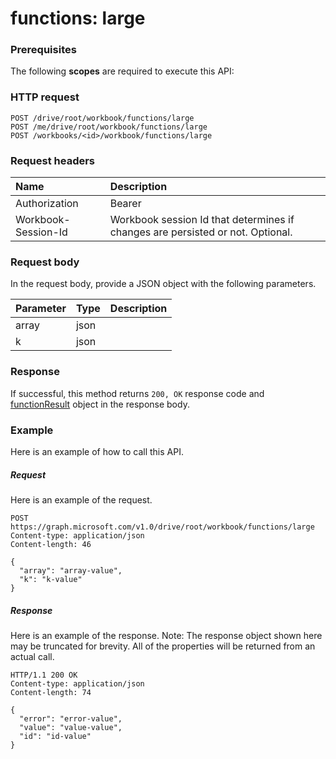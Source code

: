 # functions: large


### Prerequisites
The following **scopes** are required to execute this API: 
### HTTP request
<!-- { "blockType": "ignored" } -->
```http
POST /drive/root/workbook/functions/large
POST /me/drive/root/workbook/functions/large
POST /workbooks/<id>/workbook/functions/large

```
### Request headers
| Name       | Description|
|:---------------|:----------|
| Authorization  | Bearer <code>|
| Workbook-Session-Id  | Workbook session Id that determines if changes are persisted or not. Optional.|

### Request body
In the request body, provide a JSON object with the following parameters.

| Parameter	   | Type	|Description|
|:---------------|:--------|:----------|
|array|json||
|k|json||

### Response
If successful, this method returns `200, OK` response code and [functionResult](../resources/functionresult.md) object in the response body.

### Example
Here is an example of how to call this API.
##### Request
Here is an example of the request.
<!-- {
  "blockType": "request",
  "name": "functions_large"
}-->
```http
POST https://graph.microsoft.com/v1.0/drive/root/workbook/functions/large
Content-type: application/json
Content-length: 46

{
  "array": "array-value",
  "k": "k-value"
}
```

##### Response
Here is an example of the response. Note: The response object shown here may be truncated for brevity. All of the properties will be returned from an actual call.
<!-- {
  "blockType": "response",
  "truncated": true,
  "@odata.type": "microsoft.graph.functionResult"
} -->
```http
HTTP/1.1 200 OK
Content-type: application/json
Content-length: 74

{
  "error": "error-value",
  "value": "value-value",
  "id": "id-value"
}
```

<!-- uuid: 8fcb5dbc-d5aa-4681-8e31-b001d5168d79
2015-10-25 14:57:30 UTC -->
<!-- {
  "type": "#page.annotation",
  "description": "functions: large",
  "keywords": "",
  "section": "documentation",
  "tocPath": ""
}-->